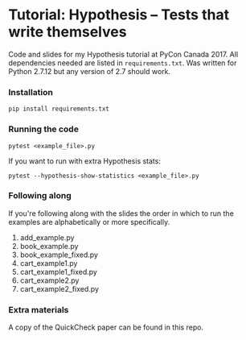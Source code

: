 # Tutorial: Hypothesis – Tests that write themselves

Code and slides for my Hypothesis tutorial at PyCon Canada 2017.
All dependencies needed are listed in `requirements.txt`.
Was written for Python 2.7.12 but any version of 2.7 should work.

### Installation
```
pip install requirements.txt
```

### Running the code
```
pytest <example_file>.py
```
If you want to run with extra Hypothesis stats:
```
pytest --hypothesis-show-statistics <example_file>.py
```

### Following along
If you're following along with the slides the order in which to run the examples are alphabetically or more specifically.

1. add_example.py
2. book_example.py
3. book_example_fixed.py
4. cart_example1.py
5. cart_example1_fixed.py
6. cart_example2.py
7. cart_example2_fixed.py

### Extra materials
A copy of the QuickCheck paper can be found in this repo.

